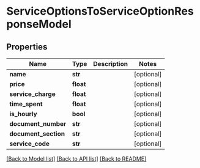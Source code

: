 # ServiceOptionsToServiceOptionResponseModel

## Properties
Name | Type | Description | Notes
------------ | ------------- | ------------- | -------------
**name** | **str** |  | [optional] 
**price** | **float** |  | [optional] 
**service_charge** | **float** |  | [optional] 
**time_spent** | **float** |  | [optional] 
**is_hourly** | **bool** |  | [optional] 
**document_number** | **str** |  | [optional] 
**document_section** | **str** |  | [optional] 
**service_code** | **str** |  | [optional] 

[[Back to Model list]](../README.md#documentation-for-models) [[Back to API list]](../README.md#documentation-for-api-endpoints) [[Back to README]](../README.md)


